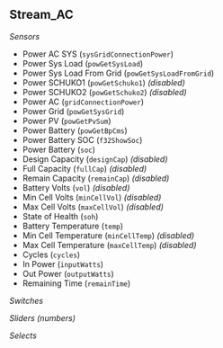 ## Stream_AC

*Sensors*
- Power AC SYS (`sysGridConnectionPower`)
- Power Sys Load (`powGetSysLoad`)
- Power Sys Load From Grid (`powGetSysLoadFromGrid`)
- Power SCHUKO1 (`powGetSchuko1`)   _(disabled)_
- Power SCHUKO2 (`powGetSchuko2`)   _(disabled)_
- Power AC (`gridConnectionPower`)
- Power Grid (`powGetSysGrid`)
- Power PV (`powGetPvSum`)
- Power Battery (`powGetBpCms`)
- Power Battery SOC (`f32ShowSoc`)
- Power Battery (`soc`)
- Design Capacity (`designCap`)   _(disabled)_
- Full Capacity (`fullCap`)   _(disabled)_
- Remain Capacity (`remainCap`)   _(disabled)_
- Battery Volts (`vol`)   _(disabled)_
- Min Cell Volts (`minCellVol`)   _(disabled)_
- Max Cell Volts (`maxCellVol`)   _(disabled)_
- State of Health (`soh`)
- Battery Temperature (`temp`)
- Min Cell Temperature (`minCellTemp`)   _(disabled)_
- Max Cell Temperature (`maxCellTemp`)   _(disabled)_
- Cycles (`cycles`)
- In Power (`inputWatts`)
- Out Power (`outputWatts`)
- Remaining Time (`remainTime`)

*Switches*

*Sliders (numbers)*

*Selects*


